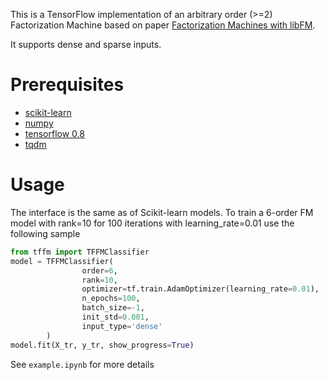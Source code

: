 This is a TensorFlow implementation of an arbitrary order (>=2) Factorization Machine based on paper [Factorization Machines with libFM](http://dl.acm.org/citation.cfm?doid=2168752.2168771). 

It supports dense and sparse inputs. 


# Prerequisites
* [scikit-learn](http://scikit-learn.org/stable/)
* [numpy](http://www.numpy.org/)
* [tensorflow 0.8](https://www.tensorflow.org/)
* [tqdm](https://github.com/tqdm/tqdm)

# Usage
The interface is the same as of Scikit-learn models. To train a 6-order FM model with rank=10 for 100 iterations with learning_rate=0.01 use the following sample
```python
from tffm import TFFMClassifier
model = TFFMClassifier(
                order=6, 
                rank=10, 
                optimizer=tf.train.AdamOptimizer(learning_rate=0.01), 
                n_epochs=100, 
                batch_size=-1,
                init_std=0.001,
                input_type='dense'
        )
model.fit(X_tr, y_tr, show_progress=True)
```

See `example.ipynb` for more details
